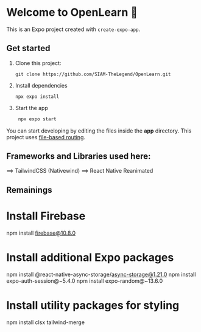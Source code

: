 # Welcome to OpenLearn 👋

This is an Expo project created with `create-expo-app`.

## Get started

1. Clone this project:

   ```npm
   git clone https://github.com/SIAM-TheLegend/OpenLearn.git
   ```

2. Install dependencies

   ```
   npx expo install
   ```

3. Start the app

   ```bash
    npx expo start
   ```

You can start developing by editing the files inside the **app** directory. This project uses [file-based routing](https://docs.expo.dev/router/introduction).

## Frameworks and Libraries used here:

==> TailwindCSS (Nativewind)
==> React Native Reanimated

## Remainings

# Install Firebase

npm install firebase@10.8.0

# Install additional Expo packages

npm install @react-native-async-storage/async-storage@1.21.0
npm install expo-auth-session@~5.4.0
npm install expo-random@~13.6.0

# Install utility packages for styling

npm install clsx tailwind-merge
